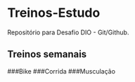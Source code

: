 # Treinos-Estudo
Repositório para Desafio DIO - Git/Github.

## Treinos semanais 
###Bike
###Corrida
###Musculação
